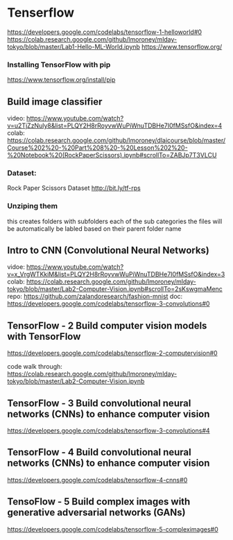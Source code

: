 # Tenserflow
https://developers.google.com/codelabs/tensorflow-1-helloworld#0
https://colab.research.google.com/github/lmoroney/mlday-tokyo/blob/master/Lab1-Hello-ML-World.ipynb
https://www.tensorflow.org/


### Installing TensorFlow with pip
https://www.tensorflow.org/install/pip
## Build image classifier
video: https://www.youtube.com/watch?v=u2TjZzNuly8&list=PLQY2H8rRoyvwWuPiWnuTDBHe7I0fMSsfO&index=4
colab: https://colab.research.google.com/github/lmoroney/dlaicourse/blob/master/Course%202%20-%20Part%208%20-%20Lesson%202%20-%20Notebook%20(RockPaperScissors).ipynb#scrollTo=ZABJp7T3VLCU

### Dataset:
Rock Paper Scissors Dataset
http://bit.ly/tf-rps


### Unziping them 
this creates folders with subfolders each of the sub categories
the files will be automatically be labled based on  their parent folder name

## Intro to CNN (Convolutional Neural Networks)
vidoe: https://www.youtube.com/watch?v=x_VrgWTKkiM&list=PLQY2H8rRoyvwWuPiWnuTDBHe7I0fMSsfO&index=3
colab: https://colab.research.google.com/github/lmoroney/mlday-tokyo/blob/master/Lab2-Computer-Vision.ipynb#scrollTo=2sKswgmaMenc
repo: https://github.com/zalandoresearch/fashion-mnist
doc: https://developers.google.com/codelabs/tensorflow-3-convolutions#0


## TensorFlow - 2 Build computer vision models with TensorFlow
https://developers.google.com/codelabs/tensorflow-2-computervision#0

code walk through: https://colab.research.google.com/github/lmoroney/mlday-tokyo/blob/master/Lab2-Computer-Vision.ipynb

## TensorFlow - 3 Build convolutional neural networks (CNNs) to enhance computer vision
https://developers.google.com/codelabs/tensorflow-3-convolutions#4

## TensorFlow - 4 Build convolutional neural networks (CNNs) to enhance computer vision
https://developers.google.com/codelabs/tensorflow-4-cnns#0


## TensoFlow - 5 Build complex images with generative adversarial networks (GANs)
https://developers.google.com/codelabs/tensorflow-5-compleximages#0